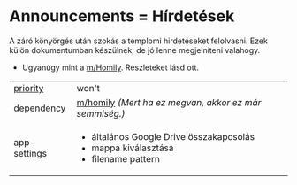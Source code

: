 Announcements = Hírdetések
===
A záró könyörgés után szokás a templomi hirdetéseket felolvasni. Ezek külön dokumentumban készülnek, de jó lenne megjelníteni valahogy.

- Ugyanúgy mint a [m/Homily](../modules/homily.md). Részleteket lásd ott.


|||
| --- | --- |
| [priority](../definitions.md#priorities) | won't |
| dependency | [m/homily](../modules/homily.md) _(Mert ha ez megvan, akkor ez már semmiség.)_ |
| app-settings | <ul><li>általános Google Drive összakapcsolás</li><li>mappa kiválasztása</li><li>filename pattern</li></ul> |
